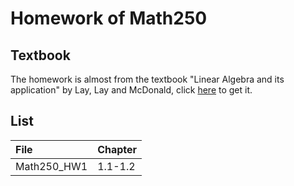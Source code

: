 # Homework of Math250
## Textbook
The homework is almost from the textbook "Linear Algebra and its application" by Lay, Lay and McDonald, click [here](https://home.cs.colorado.edu/~alko5368/lecturesCSCI2820/mathbook.pdf) to get it.

## List
| File | Chapter |
|:-------|:-------|
| Math250_HW1 | 1.1-1.2 |
